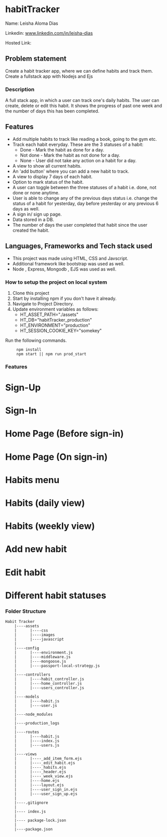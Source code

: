 # habitTracker

Name: Leisha Aloma Dias

Linkedin: www.linkedin.com/in/leisha-dias

Hosted Link: 

## Problem statement

Create a habit tracker app, where we can define habits and track them. Create a fullstack app with Nodejs and Ejs

### Description

A full stack app, in which a user can track one's daily habits.
The user can create, delete or edit this habit.
It shows the progress of past one week and the number of days this has been completed.

## Features
- Add multiple habits to track like reading a book, going to the gym etc.
- Track each habit everyday. These are the 3 statuses of a habit:
  - Done - Mark the habit as done for a day.
  - Not done - Mark the habit as not done for a day.
  - None - User did not take any action on a habit for a day.
- A view to show all current habits.
- An 'add button' where you can add a new habit to track. 
- A view to display 7 days of each habit.
- Option to mark status of the habit.
- A user can toggle between the three statuses of a habit i.e. done, not done or none anytime.
- User is able to change any of the previous days status i.e. change the status of a habit for yesterday, day before yesterday or any previous 6 days as well.
- A sign in/ sign up page.
- Data stored in a DB.
- The number of days the user completed that habit since the user created the habit.


## Languages, Frameworks and Tech stack used
- This project was made using HTML, CSS and Javscript.
- Additional framework like bootstrap was used as well.
- Node , Express, Mongodb , EJS was used as well.

### How to setup the project on local system

  1. Clone this project
  2. Start by installing npm if you don't have it already.
  3. Navigate to Project Directory.
  4. Update environment variables as follows:
     - HT_ASSET_PATH="./assets"
     - HT_DB="habitTracker_production"
     - HT_ENVIRONMENT="production"
     - HT_SESSION_COOKIE_KEY="somekey"

Run the following commands.
   ```` 
        npm install 
        npm start || npm run prod_start
   ````


### Features
  
  # Sign-Up
  

  # Sign-In
  

  # Home Page (Before sign-in)
  
  
  # Home Page (On sign-in)


  # Habits menu
  

  # Habits (daily view)
  

  # Habits (weekly view)
  

  # Add new habit
  
  
  # Edit habit
  
  
  # Different habit statuses
  
  

### Folder Structure

````
Habit Tracker
    |----assets
    |      |----css
    |      |----images
    |      |----javascript
    |             
    |----config
    |      |----environment.js
    |      |----middleware.js
    |      |----mongoose.js
    |      |----passport-local-strategy.js
    |
    |----controllers
    |      |----habit_controller.js
    |      |----home_controller.js
    |      |----users_controller.js
    |
    |----models
    |      |----habit.js
    |      |----user.js
    |
    |----node_modules
    |
    |----production_logs
    |
    |----routes
    |      |----habit.js
    |      |----index.js
    |      |----users.js
    |
    |----views
    |      |----_add_item_form.ejs
    |      |----_edit_habit.ejs
    |      |----_habits.ejs
    |      |----_header.ejs
    |      |----_week_view.ejs
    |      |----home.ejs
    |      |----layout.ejs
    |      |----user_sign_in.ejs
    |      |----user_sign_up.ejs
    |
    |----.gitignore
    |
    |---- index.js
    |
    |---- package-lock.json
    |
    |----package.json
````
